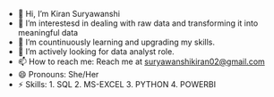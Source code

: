 - 👋 Hi, I’m Kiran Suryawanshi
- 👀 I’m interestesd in dealing with raw data and transforming it into meaningful data
- 🌱 I’m countinuously learning and upgrading my skills. 
- 💞️ I’m actively looking for data analyst role.
- 📫 How to reach me: Reach me at suryawanshikiran02@gmail.com
- 😄 Pronouns: She/Her
- ⚡ Skills:
       1. SQL
       2. MS-EXCEL
       3. PYTHON
       4. POWERBI

<!---
kiransuryaa/kiransuryaa is a ✨ special ✨ repository because its `README.md` (this file) appears on your GitHub profile.
You can click the Preview link to take a look at your changes.
--->
